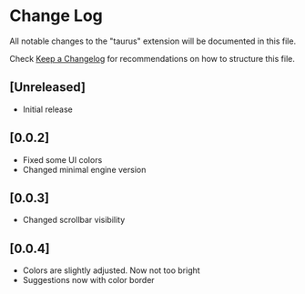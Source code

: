# Change Log

All notable changes to the "taurus" extension will be documented in this file.

Check [Keep a Changelog](http://keepachangelog.com/) for recommendations on how to structure this file.

## [Unreleased]

- Initial release

## [0.0.2]
- Fixed some UI colors
- Changed minimal engine version

## [0.0.3]
- Changed scrollbar visibility

## [0.0.4]
- Colors are slightly adjusted. Now not too bright
- Suggestions now with color border
